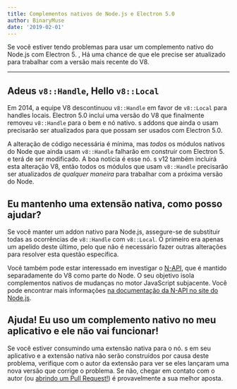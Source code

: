 ```yaml
---
title: Complementos nativos de Node.js e Electron 5.0
author: BinaryMuse
date: '2019-02-01'
---
```


Se você estiver tendo problemas para usar um complemento nativo do Node.js com Electron 5. , Há uma chance de que ele precise ser atualizado para trabalhar com a versão mais recente do V8.

---

## Adeus `v8::Handle`, Hello `v8::Local`

Em 2014, a equipe V8 descontinuou `v8::Handle` em favor de `v8::Local` para handles locais. Electron 5.0 inclui uma versão do V8 que finalmente removeu `v8::Handle` para o bem e nó nativo. s addons que ainda o usam precisarão ser atualizados para que possam ser usados com Electron 5.0.

A alteração de código necessária é mínima, mas *todos* os módulos nativos do Node que ainda usam `v8::Handle` falharão em construir com Electron 5. e terá de ser modificado. A boa notícia é esse nó. s v12 também incluirá esta alteração V8, então todos os módulos que usam `v8::Handle` precisarão ser atualizados *de qualquer maneira* para trabalhar com a próxima versão do Node.

## Eu mantenho uma extensão nativa, como posso ajudar?

Se você manter um addon nativo para Node.js, assegure-se de substituir todas as ocorrências de `v8::Handle` com `v8::Local`. O primeiro era apenas um apelido deste último, pelo que não é necessário fazer outras alterações para resolver esta questão específica.

Você também pode estar interessado em investigar o [N-API](https://nodejs.org/api/n-api.html), que é mantido separadamente do V8 como parte do Node. O seu objetivo isola complementos nativos de mudanças no motor JavaScript subjacente. Você pode encontrar mais informações [na documentação da N-API no site do Node.js](https://nodejs.org/api/n-api.html#n_api_n_api).

## Ajuda! Eu uso um complemento nativo no meu aplicativo e ele não vai funcionar!

Se você estiver consumindo uma extensão nativa para o nó. s em seu aplicativo e a extensão nativa não serão construídos por causa deste problema, verifique com o autor da extensão para ver se eles lançaram uma nova versão que corrige o problema. Se não, chegar em contato com o autor (ou [abrindo um Pull Request!](https://help.github.com/articles/about-pull-requests/)) é provavelmente a sua melhor aposta.
